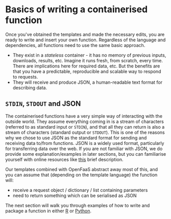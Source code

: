 # Basics of writing a containerised function

Once you've obtained the templates and made the necessary edits, you are ready to write and insert your own function. Regardless of the language and dependencies, all functions need to use the same basic approach.

* They exist in a _stateless_ container - it has no memory of previous inputs, downloads, results, etc. Imagine it runs fresh, from scratch, every time. There are implications here for required data, etc. But the benefits are that you have a predictable, reproducible and scalable way to respond to requests.
* They will receive and produce JSON, a human-readable text format for describing data.

## `STDIN`, `STDOUT` and JSON

The containerised functions have a very simple way of interacting with the outside world. They assume everything coming in is a stream of characters \(referred to as standard input or `STDIN`\), and that all they can return is also a stream of characters \(standard output or `STDOUT`\). This is one of the reasons why we chose to use JSON as the standard format for sending and receiving data to/from functions. JSON is a widely used format, particularly for transferring data over the web. If you are not familiar with JSON, we do provide some explanation/examples in later sections, but you can familiarise yourself with online resources like [this](https://developers.squarespace.com/what-is-json) brief description.

Our templates combined with OpenFaaS abstract away most of this, and you can assume that \(depending on the template language\) the function will:

* receive a request object / dictionary / list containing parameters
* need to return something which can be serialised as JSON

The next section will walk you through examples of how to write and package a function in either [R](https://github.com/disarm-platform/docs/tree/daaf6b253a86cef7f1c410ab0cfd7334765847f3/api-docs/creating-and-deploying-functions/api-docs/creating-and-deploying-functions/creating_in_r.md) or [Python](https://github.com/disarm-platform/docs/tree/daaf6b253a86cef7f1c410ab0cfd7334765847f3/api-docs/creating-and-deploying-functions/api-docs/creating-and-deploying-functions/creating_in_python.md).

